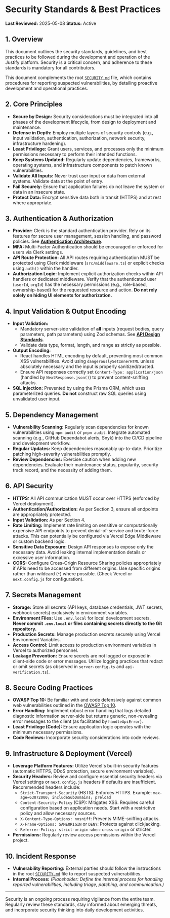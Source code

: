 # Security Standards & Best Practices

**Last Reviewed:** 2025-05-08
**Status:** Active

## 1. Overview

This document outlines the security standards, guidelines, and best practices to be followed during the development and operation of the Justify platform. Security is a critical concern, and adherence to these standards is mandatory for all contributors.

This document complements the root [`SECURITY.md`](./../../../SECURITY.md) file, which contains procedures for reporting suspected vulnerabilities, by detailing proactive development and operational practices.

## 2. Core Principles

- **Secure by Design:** Security considerations must be integrated into all phases of the development lifecycle, from design to deployment and maintenance.
- **Defense in Depth:** Employ multiple layers of security controls (e.g., input validation, authentication, authorization, network security, infrastructure hardening).
- **Least Privilege:** Grant users, services, and processes only the minimum permissions necessary to perform their intended functions.
- **Keep Systems Updated:** Regularly update dependencies, frameworks, operating systems, and infrastructure components to patch known vulnerabilities.
- **Validate All Inputs:** Never trust user input or data from external systems. Validate data at the point of entry.
- **Fail Securely:** Ensure that application failures do not leave the system or data in an insecure state.
- **Protect Data:** Encrypt sensitive data both in transit (HTTPS) and at rest where appropriate.

## 3. Authentication & Authorization

- **Provider:** Clerk is the standard authentication provider. Rely on its features for secure user management, session handling, and password policies. See **[Authentication Architecture](../architecture/authentication.md)**.
- **MFA:** Multi-Factor Authentication should be encouraged or enforced for users via Clerk settings.
- **API Route Protection:** All API routes requiring authentication MUST be protected using Clerk middleware (`src/middleware.ts`) or explicit checks using `auth()` within the handler.
- **Authorization Logic:** Implement explicit authorization checks within API handlers or dedicated middleware. Verify that the authenticated user (`userId`, `orgId`) has the necessary permissions (e.g., role-based, ownership-based) for the requested resource and action. **Do not rely solely on hiding UI elements for authorization.**

## 4. Input Validation & Output Encoding

- **Input Validation:**
  - Mandatory server-side validation of **all** inputs (request bodies, query parameters, path parameters) using Zod schemas. See **[API Design Standards](./api-design.md)**.
  - Validate data type, format, length, and range as strictly as possible.
- **Output Encoding:**
  - React handles HTML encoding by default, preventing most common XSS vulnerabilities. Avoid using `dangerouslySetInnerHTML` unless absolutely necessary and the input is properly sanitized/trusted.
  - Ensure API responses correctly set `Content-Type: application/json` (handled by `NextResponse.json()`) to prevent content-sniffing attacks.
- **SQL Injection:** Prevented by using the Prisma ORM, which uses parameterized queries. **Do not** construct raw SQL queries using unvalidated user input.

## 5. Dependency Management

- **Vulnerability Scanning:** Regularly scan dependencies for known vulnerabilities using `npm audit` or `pnpm audit`. Integrate automated scanning (e.g., GitHub Dependabot alerts, Snyk) into the CI/CD pipeline and development workflow.
- **Regular Updates:** Keep dependencies reasonably up-to-date. Prioritize patching high-severity vulnerabilities promptly.
- **Review Dependencies:** Exercise caution when adding new dependencies. Evaluate their maintenance status, popularity, security track record, and the necessity of adding them.

## 6. API Security

- **HTTPS:** All API communication MUST occur over HTTPS (enforced by Vercel deployment).
- **Authentication/Authorization:** As per Section 3, ensure all endpoints are appropriately protected.
- **Input Validation:** As per Section 4.
- **Rate Limiting:** Implement rate limiting on sensitive or computationally expensive API endpoints to prevent denial-of-service and brute-force attacks. This can potentially be configured via Vercel Edge Middleware or custom backend logic.
- **Sensitive Data Exposure:** Design API responses to expose only the necessary data. Avoid leaking internal implementation details or excessive user information.
- **CORS:** Configure Cross-Origin Resource Sharing policies appropriately if APIs need to be accessed from different origins. Use specific origins rather than wildcard (`*`) where possible. (Check Vercel or `next.config.js` for configuration).

## 7. Secrets Management

- **Storage:** Store all secrets (API keys, database credentials, JWT secrets, webhook secrets) exclusively in environment variables.
- **Environment Files:** Use `.env.local` for local development secrets. **Never commit `.env.local` or files containing secrets directly to the Git repository.**
- **Production Secrets:** Manage production secrets securely using Vercel Environment Variables.
- **Access Control:** Limit access to production environment variables in Vercel to authorized personnel.
- **Leakage Prevention:** Ensure secrets are not logged or exposed in client-side code or error messages. Utilize logging practices that redact or omit secrets (as observed in `server-config.ts` and `api-verification.ts`).

## 8. Secure Coding Practices

- **OWASP Top 10:** Be familiar with and code defensively against common web vulnerabilities outlined in the [OWASP Top 10](https://owasp.org/www-project-top-ten/).
- **Error Handling:** Implement robust error handling that logs detailed diagnostic information server-side but returns generic, non-revealing error messages to the client (as facilitated by `handleApiError`).
- **Least Privilege (Code):** Ensure application logic operates with the minimum necessary permissions.
- **Code Reviews:** Incorporate security considerations into code reviews.

## 9. Infrastructure & Deployment (Vercel)

- **Leverage Platform Features:** Utilize Vercel's built-in security features (automatic HTTPS, DDoS protection, secure environment variables).
- **Security Headers:** Review and configure essential security headers via Vercel settings or `next.config.js` headers if defaults are insufficient. Recommended headers include:
  - `Strict-Transport-Security` (HSTS): Enforces HTTPS. Example: `max-age=63072000; includeSubDomains; preload`
  - `Content-Security-Policy` (CSP): Mitigates XSS. Requires careful configuration based on application needs. Start with a restrictive policy and allow necessary sources.
  - `X-Content-Type-Options: nosniff`: Prevents MIME-sniffing attacks.
  - `X-Frame-Options: SAMEORIGIN` or `DENY`: Protects against clickjacking.
  - `Referrer-Policy: strict-origin-when-cross-origin` or stricter.
- **Permissions:** Regularly review access permissions within the Vercel project.

## 10. Incident Response

- **Vulnerability Reporting:** External parties should follow the instructions in the root [`SECURITY.md`](./../../../SECURITY.md) file to report suspected vulnerabilities.
- **Internal Process:** _(Placeholder: Define the internal process for handling reported vulnerabilities, including triage, patching, and communication.)_

---

Security is an ongoing process requiring vigilance from the entire team. Regularly review these standards, stay informed about emerging threats, and incorporate security thinking into daily development activities.
